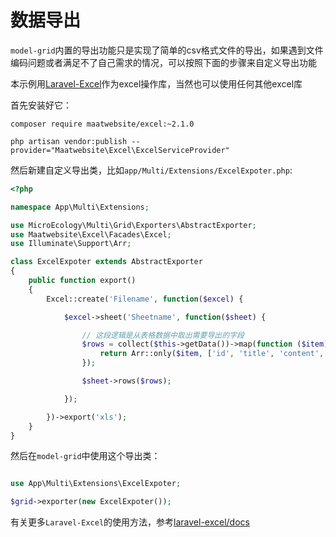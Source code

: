 数据导出
=======

`model-grid`内置的导出功能只是实现了简单的csv格式文件的导出，如果遇到文件编码问题或者满足不了自己需求的情况，可以按照下面的步骤来自定义导出功能

本示例用[Laravel-Excel](https://github.com/Maatwebsite/Laravel-Excel)作为excel操作库，当然也可以使用任何其他excel库

首先安装好它：

```shell
composer require maatwebsite/excel:~2.1.0

php artisan vendor:publish --provider="Maatwebsite\Excel\ExcelServiceProvider"
```

然后新建自定义导出类，比如`app/Multi/Extensions/ExcelExpoter.php`:
```php
<?php

namespace App\Multi\Extensions;

use MicroEcology\Multi\Grid\Exporters\AbstractExporter;
use Maatwebsite\Excel\Facades\Excel;
use Illuminate\Support\Arr;

class ExcelExpoter extends AbstractExporter
{
    public function export()
    {
        Excel::create('Filename', function($excel) {

            $excel->sheet('Sheetname', function($sheet) {

                // 这段逻辑是从表格数据中取出需要导出的字段
                $rows = collect($this->getData())->map(function ($item) {
                    return Arr::only($item, ['id', 'title', 'content', 'rate', 'keywords']);
                });

                $sheet->rows($rows);

            });

        })->export('xls');
    }
}
```

然后在`model-grid`中使用这个导出类：
```php

use App\Multi\Extensions\ExcelExpoter;

$grid->exporter(new ExcelExpoter());

```

有关更多`Laravel-Excel`的使用方法，参考[laravel-excel/docs](http://www.maatwebsite.nl/laravel-excel/docs)